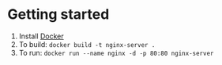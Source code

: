 # Getting started

1. Install [Docker](https://docs.docker.com/install/#supported-platforms)
2. To build: `docker build -t nginx-server .`
3. To run: `docker run --name nginx -d -p 80:80 nginx-server`
